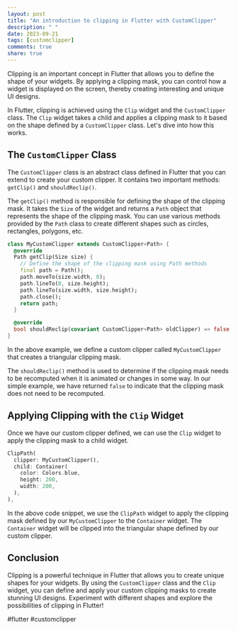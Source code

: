 ```yaml
---
layout: post
title: "An introduction to clipping in Flutter with CustomClipper"
description: " "
date: 2023-09-21
tags: [customclipper]
comments: true
share: true
---
```


Clipping is an important concept in Flutter that allows you to define the shape of your widgets. By applying a clipping mask, you can control how a widget is displayed on the screen, thereby creating interesting and unique UI designs. 

In Flutter, clipping is achieved using the `Clip` widget and the `CustomClipper` class. The `Clip` widget takes a child and applies a clipping mask to it based on the shape defined by a `CustomClipper` class. Let's dive into how this works.

## The `CustomClipper` Class

The `CustomClipper` class is an abstract class defined in Flutter that you can extend to create your custom clipper. It contains two important methods: `getClip()` and `shouldReclip()`.

The `getClip()` method is responsible for defining the shape of the clipping mask. It takes the `Size` of the widget and returns a `Path` object that represents the shape of the clipping mask. You can use various methods provided by the `Path` class to create different shapes such as circles, rectangles, polygons, etc.

```dart
class MyCustomClipper extends CustomClipper<Path> {
  @override
  Path getClip(Size size) {
    // Define the shape of the clipping mask using Path methods
    final path = Path();
    path.moveTo(size.width, 0);
    path.lineTo(0, size.height);
    path.lineTo(size.width, size.height);
    path.close();
    return path;
  }

  @override
  bool shouldReclip(covariant CustomClipper<Path> oldClipper) => false;
}
```

In the above example, we define a custom clipper called `MyCustomClipper` that creates a triangular clipping mask.

The `shouldReclip()` method is used to determine if the clipping mask needs to be recomputed when it is animated or changes in some way. In our simple example, we have returned `false` to indicate that the clipping mask does not need to be recomputed.

## Applying Clipping with the `Clip` Widget

Once we have our custom clipper defined, we can use the `Clip` widget to apply the clipping mask to a child widget.

```dart
ClipPath(
  clipper: MyCustomClipper(),
  child: Container(
    color: Colors.blue,
    height: 200,
    width: 200,
  ),
),
```

In the above code snippet, we use the `ClipPath` widget to apply the clipping mask defined by our `MyCustomClipper` to the `Container` widget. The `Container` widget will be clipped into the triangular shape defined by our custom clipper.

## Conclusion

Clipping is a powerful technique in Flutter that allows you to create unique shapes for your widgets. By using the `CustomClipper` class and the `Clip` widget, you can define and apply your custom clipping masks to create stunning UI designs. Experiment with different shapes and explore the possibilities of clipping in Flutter!

#flutter #customclipper